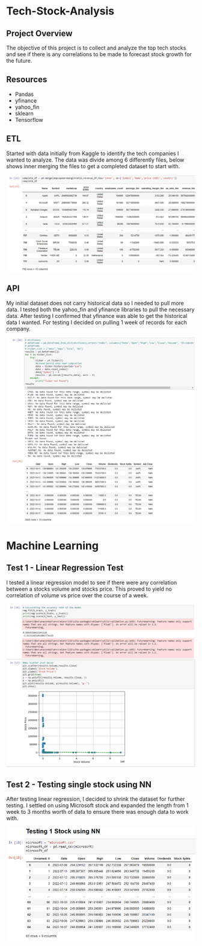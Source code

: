 # Tech-Stock-Analysis

## Project Overview
The objective of this project is to collect and analyze the top tech stocks and see if there is any correlations to be made to forecast stock growth for the future. 

## Resources
- Pandas
- yfinance
- yahoo_fin
- sklearn
- Tensorflow

## ETL
Started with data initially from Kaggle to identify the tech companies I wanted to analyze. The data was divide among 6 differently files, below shows inner merging the files to get a completed dataset to start with.

![ETL](/screenshots/inner-join.png)

## API 
My initial dataset does not carry historical data so I needed to pull more data. I tested both the yahoo_fin and yfinance libraries to pull the necessary data. After testing I confirmed that yfinance was able to get the historical data I wanted. For testing I decided on pulling 1 week of records for each company.

![API](/screenshots/api-test-data.png)

# Machine Learning

## Test 1 - Linear Regression Test
I tested a linear regression model to see if there were any correlation between a stocks volume and stocks price. This proved to yield no correlation of volume vs price over the course of a week. 

![linear-regression](/screenshots/linear-regression.png)

## Test 2 - Testing single stock using NN
After testing linear regression, I decided to shrink the dataset for further testing. I settled on using Microsoft stock and expanded the length from 1 week to 3 months worth of data to ensure there was enough data to work with.

![microsoft-dataset](/screenshots/microsoft-dataset.png)